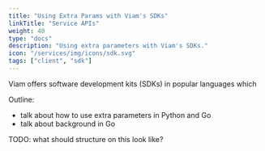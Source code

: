 ```yaml
---
title: "Using Extra Params with Viam's SDKs"
linkTitle: "Service APIs"
weight: 40
type: "docs"
description: "Using extra parameters with Viam's SDKs."
icon: "/services/img/icons/sdk.svg"
tags: ["client", "sdk"]
---
```


Viam offers software development kits (SDKs) in popular languages which

Outline:
- talk about how to use extra parameters in Python and Go
- talk about background in Go


TODO: what should structure on this look like? 
